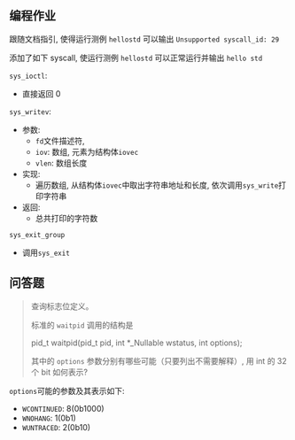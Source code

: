 ## 编程作业

跟随文档指引, 使得运行测例 `hellostd` 可以输出 `Unsupported syscall_id: 29`

添加了如下 syscall, 使运行测例 `hellostd` 可以正常运行并输出 `hello std`

`sys_ioctl`: 
- 直接返回 0

`sys_writev`: 
- 参数: 
  - `fd`文件描述符, 
  - `iov`: 数组, 元素为结构体`iovec`
  - `vlen`: 数组长度
- 实现:
  - 遍历数组, 从结构体`iovec`中取出字符串地址和长度, 依次调用`sys_write`打印字符串
- 返回: 
  - 总共打印的字符数

`sys_exit_group`
- 调用`sys_exit`


## 问答题

> 查询标志位定义。
> 
> 标准的 `waitpid` 调用的结构是 
> 
> pid_t waitpid(pid_t pid, int *_Nullable wstatus, int options);
> 
> 其中的 `options` 参数分别有哪些可能（只要列出不需要解释）, 用 int 的 32 个 bit 如何表示?

`options`可能的参数及其表示如下:
- `WCONTINUED`: 8(0b1000)
- `WNOHANG`: 1(0b1)
- `WUNTRACED`: 2(0b10)

